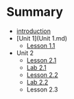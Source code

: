 # Summary

* [introduction](README.md)
* [Unit 1](Unit 1.md)
   * [Lesson 1.1](lesson_11.md)
* Unit 2
   * [Lesson 2.1](lesson_21.md)
   * [Lab 2.1](lab_21.md)
   * [Lesson 2.2](lesson_22.md)
   * [Lab 2.2](lab_22.md)
   * Lesson 2.3

